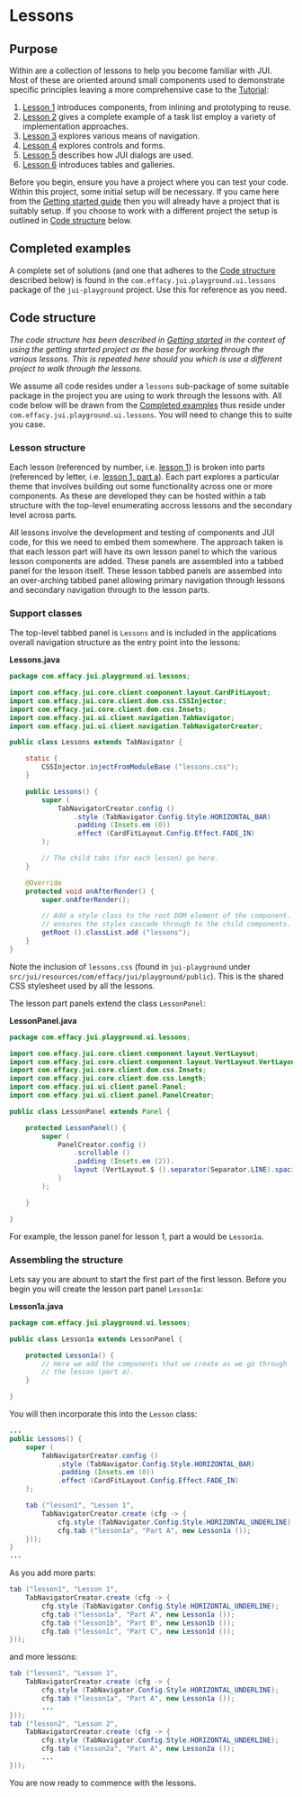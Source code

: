 # Lessons 

## Purpose

Within are a collection of lessons to help you become familiar with JUI. Most of these are oriented around small components used to demonstrate specific principles leaving a more comprehensive case to the [Tutorial](tutorial.md):

1. [Lesson 1](lessons_1.md) introduces components, from inlining and prototyping to reuse.
2. [Lesson 2](lessons_2.md) gives a complete example of a task list employ a variety of implementation approaches.
3. [Lesson 3](lessons_3.md) explores various means of navigation.
5. [Lesson 4](lessons_4.md) explores controls and forms.
4. [Lesson 5](lessons_5.md) describes how JUI dialogs are used.
5. [Lesson 6](lessons_6.md) introduces tables and galleries.

Before you begin, ensure you have a project where you can test your code. Within this project, some initial setup will be necessary. If you came here from the [Getting started guide](getting_started.md#learning-jui) then you will already have a project that is suitably setup. If you choose to work with a different project the setup is outlined in [Code structure](#code-structure) below.

## Completed examples

A complete set of solutions (and one that adheres to the [Code structure](#code-structure) described below) is found in the `com.effacy.jui.playground.ui.lessons` package of the `jui-playground` project. Use this for reference as you need.

## Code structure

*The code structure has been described in [Getting started](getting_started.md#learning-jui) in the context of using the getting started project as the base for working through the various lessons. This is repeated here should you which is use a different project to walk through the lessons.*

We assume all code resides under a `lessons` sub-package of some suitable package in the project you are using to work through the lessons with. All code below will be drawn from the [Completed examples](#completed-examples) thus reside under `com.effacy.jui.playground.ui.lessons`. You will need to change this to suite you case.

### Lesson structure

Each lesson (referenced by number, i.e. [lesson 1](lessons_1.md)) is broken into parts (referenced by letter, i.e. [lesson 1, part a](lessons_1.md#part-a)). Each part explores a particular theme that involves building out some functionality across one or more components. As these are developed they can be hosted within a tab structure with the top-level enumerating accross lessons and the secondary level across parts.

All lessons involve the development and testing of components and JUI code, for this we need to embed them somewhere. The approach taken is that each lesson part will have its own lesson panel to which the various lesson components are added. These panels are assembled into a tabbed panel for the lesson itself. These lesson tabbed panels are assembed into an over-arching tabbed panel allowing primary navigation through lessons and secondary navigation through to the lesson parts.

### Support classes

The top-level tabbed panel is `Lessons` and is included in the applications overall navigation structure as the entry point into the lessons:

**Lessons.java**
```java
package com.effacy.jui.playground.ui.lessons;

import com.effacy.jui.core.client.component.layout.CardFitLayout;
import com.effacy.jui.core.client.dom.css.CSSInjector;
import com.effacy.jui.core.client.dom.css.Insets;
import com.effacy.jui.ui.client.navigation.TabNavigator;
import com.effacy.jui.ui.client.navigation.TabNavigatorCreator;

public class Lessons extends TabNavigator {

    static {
        CSSInjector.injectFromModuleBase ("lessons.css"); 
    }

    public Lessons() {
        super (
            TabNavigatorCreator.config ()
                .style (TabNavigator.Config.Style.HORIZONTAL_BAR)
                .padding (Insets.em (0))
                .effect (CardFitLayout.Config.Effect.FADE_IN)
        );

        // The child tabs (for each lesson) go here.
    }

    @Override
    protected void onAfterRender() {
        super.onAfterRender();

        // Add a style class to the root DOM element of the component. This
        // ensures the styles cascade through to the child components.
        getRoot ().classList.add ("lessons");
    }
}
```

Note the inclusion of `lessons.css` (found in `jui-playground` under `src/jui/resources/com/effacy/jui/playground/public`). This is the shared CSS stylesheet used by all the lessons.

The lesson part panels extend the class `LessonPanel`:

**LessonPanel.java**
```java
package com.effacy.jui.playground.ui.lessons;

import com.effacy.jui.core.client.component.layout.VertLayout;
import com.effacy.jui.core.client.component.layout.VertLayout.VertLayoutData.Separator;
import com.effacy.jui.core.client.dom.css.Insets;
import com.effacy.jui.core.client.dom.css.Length;
import com.effacy.jui.ui.client.panel.Panel;
import com.effacy.jui.ui.client.panel.PanelCreator;

public class LessonPanel extends Panel {

    protected LessonPanel() {
        super (
            PanelCreator.config ()
                .scrollable ()
                .padding (Insets.em (2)).
                layout (VertLayout.$ ().separator(Separator.LINE).spacing (Length.em (1)).build ()
            )
        );

    }

}
```

For example, the lesson panel for lesson 1, part a would be `Lesson1a`.

### Assembling the structure

Lets say you are abount to start the first part of the first lesson. Before you begin you will create the lesson part panel `Lesson1a`:

**Lesson1a.java**
```java
package com.effacy.jui.playground.ui.lessons;

public class Lesson1a extends LessonPanel {

    protected Lesson1a() {
        // Here we add the components that we create as we go through
        // the lesson (part a).
    }

}
```

You will then incorporate this into the `Lesson` class:

```java
...
public Lessons() {
    super (
        TabNavigatorCreator.config ()
            .style (TabNavigator.Config.Style.HORIZONTAL_BAR)
            .padding (Insets.em (0))
            .effect (CardFitLayout.Config.Effect.FADE_IN)
    );

    tab ("lesson1", "Lesson 1",
        TabNavigatorCreator.create (cfg -> {
            cfg.style (TabNavigator.Config.Style.HORIZONTAL_UNDERLINE);
            cfg.tab ("lesson1a", "Part A", new Lesson1a ());
    }));
}
...
```

As you add more parts:

```java
tab ("lesson1", "Lesson 1",
    TabNavigatorCreator.create (cfg -> {
        cfg.style (TabNavigator.Config.Style.HORIZONTAL_UNDERLINE);
        cfg.tab ("lesson1a", "Part A", new Lesson1a ());
        cfg.tab ("lesson1b", "Part B", new Lesson1b ());
        cfg.tab ("lesson1c", "Part C", new Lesson1d ());
}));
```

and more lessons:

```java
tab ("lesson1", "Lesson 1",
    TabNavigatorCreator.create (cfg -> {
        cfg.style (TabNavigator.Config.Style.HORIZONTAL_UNDERLINE);
        cfg.tab ("lesson1a", "Part A", new Lesson1a ());
        ...
}));
tab ("lesson2", "Lesson 2",
    TabNavigatorCreator.create (cfg -> {
        cfg.style (TabNavigator.Config.Style.HORIZONTAL_UNDERLINE);
        cfg.tab ("lesson2a", "Part A", new Lesson2a ());
        ...
}));
```

You are now ready to commence with the lessons.
